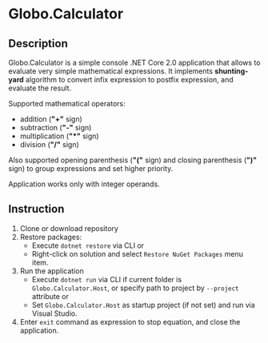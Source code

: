 # Globo.Calculator

## Description

Globo.Calculator is a simple console .NET Core 2.0 application that allows to evaluate very simple mathematical expressions. It implements **shunting-yard** algorithm to convert infix expression to postfix expression, and evaluate the result.

Supported mathematical operators:

- addition (**"+"** sign)
- subtraction (**"-"** sign)
- multiplication (**"*"** sign)
- division (**"/"** sign)

Also supported opening parenthesis (**"("** sign) and closing parenthesis (**")"** sign) to group expressions and set higher priority.

Application works only with integer operands.

## Instruction

1. Clone or download repository
1. Restore packages:
    - Execute `dotnet restore` via CLI or
    - Right-click on solution and select `Restore NuGet Packages` menu item.
1. Run the application
    - Execute `dotnet run` via CLI if current folder is `Globo.Calculator.Host`, or specify path to project by `--project` attribute or
    - Set `Globo.Calculator.Host` as startup project (if not set) and run via Visual Studio.
1. Enter `exit` command as expression to stop equation, and close the application.